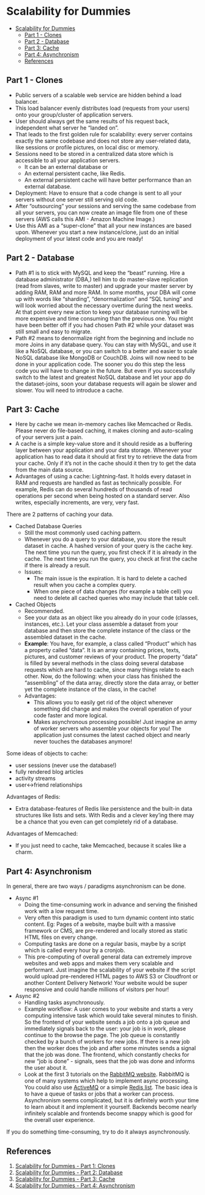 # Scalability for Dummies

- [Scalability for Dummies](#scalability-for-dummies)
  - [Part 1 - Clones](#part-1---clones)
  - [Part 2 - Database](#part-2---database)
  - [Part 3: Cache](#part-3-cache)
  - [Part 4: Asynchronism](#part-4-asynchronism)
  - [References](#references)

## Part 1 - Clones

- Public servers of a scalable web service are hidden behind a load balancer.
- This load balancer evenly distributes load (requests from your users) onto your group/cluster of  application servers.
- User should always get the same results of his request back, independent what server he  “landed on”.
- That leads to the first golden rule for scalability: every server contains exactly the same codebase and does not store any user-related data, like sessions or profile pictures, on local disc or memory.
- Sessions need to be stored in a centralized data store which is accessible to all your application servers.
  - It can be an external database or
  - An external persistent cache, like Redis.
  - An external persistent cache will have better performance than an external database.
- Deployment: Have to ensure that a code change is sent to all your servers without one server still serving old code.
- After “outsourcing” your sessions and serving the same codebase from all your servers, you can now create an image file from one of these servers (AWS calls this AMI - Amazon Machine Image.)
- Use this AMI as a “super-clone” that all your new instances are based upon. Whenever you start a new instance/clone, just do an initial deployment of your latest code and you are ready!

## Part 2 - Database

- Path #1 is to stick with MySQL and keep the “beast” running. Hire a database administrator (DBA,) tell him to do master-slave replication (read from slaves, write to master) and upgrade your master server by adding RAM, RAM and more RAM. In some months, your DBA will come up with words like “sharding”, “denormalization” and “SQL tuning” and will look worried about the necessary overtime during the next weeks. At that point every new action to keep your database running will be more expensive and time consuming than the previous one. You might have been better off if you had chosen Path #2 while your dataset was still small and easy to migrate.
- Path #2 means to denormalize right from the beginning and include no more Joins in any database query. You can stay with MySQL, and use it like a NoSQL database, or you can switch to a better and easier to scale NoSQL database like MongoDB or CouchDB. Joins will now need to be done in your application code. The sooner you do this step the less code you will have to change in the future. But even if you successfully switch to the latest and greatest NoSQL database and let your app do the dataset-joins, soon your database requests will again be slower and slower. You will need to introduce a cache.

## Part 3: Cache

- Here by cache we mean in-memory caches like Memcached or Redis. Please never do file-based caching, it makes cloning and auto-scaling of your servers just a pain.
- A cache is a simple key-value store and it should reside as a buffering layer between your application and your data storage. Whenever your application has to read data it should at first try to retrieve the data from your cache. Only if it’s not in the cache should it then try to get the data from the main data source.
- Advantages of using a cache: Lightning-fast. It holds every dataset in RAM and requests are handled as fast as technically possible. For example, Redis can do several hundreds of thousands of read operations per second when being hosted on a standard server. Also writes, especially increments, are very, very fast.

There are 2 patterns of caching your data.

- Cached Database Queries
  - Still the most commonly used caching pattern.
  - Whenever you do a query to your database, you store the result dataset in cache. A hashed version of your query is the cache key. The next time you run the query, you first check if it is already in the cache. The next time you run the query, you check at first the cache if there is already a result.
  - Issues:
    - The main issue is the expiration. It is hard to delete a cached result when you cache a complex query.
    - When one piece of data changes (for example a table cell) you need to delete all cached queries who may include that table cell.
- Cached Objects
  - Recommended.
  - See your data as an object like you already do in your code (classes, instances, etc.). Let your class assemble a dataset from your database and then store the complete instance of the class or the assembled dataset in the cache.
  - **Example**: You have, for example, a class called “Product” which has a property called “data”. It is an array containing prices, texts, pictures, and customer reviews of your product. The property “data” is filled by several methods in the class doing several database requests which are hard to cache, since many things relate to each other. Now, do the following: when your class has finished the “assembling” of the data array, directly store the data array, or better yet the complete instance of the class, in the cache!
  - Advantages:
    - This allows you to easily get rid of the object whenever something did change and makes the overall operation of your code faster and more logical.
    - Makes asynchronous processing possible! Just imagine an army of worker servers who assemble your objects for you! The application just consumes the latest cached object and nearly never touches the databases anymore!

Some ideas of objects to cache:

- user sessions (never use the database!)
- fully rendered blog articles
- activity streams
- user<->friend relationships

Advantages of Redis:

- Extra database-features of Redis like persistence and the built-in data structures like lists and sets. With Redis and a clever key’ing there may be a chance that you even can get completely rid of a database.

Advantages of Memcached:

- If you just need to cache, take Memcached, because it scales like a charm.

## Part 4: Asynchronism

In general, there are two ways / paradigms asynchronism can be done.

- Async #1
  - Doing the time-consuming work in advance and serving the finished work with a low request time.
  - Very often this paradigm is used to turn dynamic content into static content. Eg: Pages of a website, maybe built with a massive framework or CMS, are pre-rendered and locally stored as static HTML files on every change.
  - Computing tasks are done on a regular basis, maybe by a script which is called every hour by a cronjob.
  - This pre-computing of overall general data can extremely improve websites and web apps and makes them very scalable and performant. Just imagine the scalability of your website if the script would upload pre-rendered HTML pages to AWS S3 or Cloudfront or another Content Delivery Network! Your website would be super responsive and could handle millions of visitors per hour!
- Async #2
  - Handling tasks asynchronously.
  - Example workflow: A user comes to your website and starts a very computing intensive task which would take several minutes to finish. So the frontend of your website sends a job onto a job queue and immediately signals back to the user: your job is in work, please continue to the browse the page. The job queue is constantly checked by a bunch of workers for new jobs. If there is a new job then the worker does the job and after some minutes sends a signal that the job was done. The frontend, which constantly checks for new “job is done” - signals, sees that the job was done and informs the user about it.
  - Look at the first 3 tutorials on the [RabbitMQ website](https://www.rabbitmq.com/). RabbitMQ is one of many systems which help to implement async processing. You could also use [ActiveMQ](http://activemq.apache.org/) or a simple [Redis list](https://redis.io/topics/data-types). The basic idea is to have a queue of tasks or jobs that a worker can process. Asynchronism seems complicated, but it is definitely worth your time to learn about it and implement it yourself. Backends become nearly infinitely scalable and frontends become snappy which is good for the overall user experience.

If you do something time-consuming, try to do it always asynchronously. 

## References

1. [Scalability for Dummies - Part 1: Clones](https://www.lecloud.net/post/7295452622/scalability-for-dummies-part-1-clones)
2. [Scalability for Dummies - Part 2: Database](https://www.lecloud.net/post/7994751381/scalability-for-dummies-part-2-database)
3. [Scalability for Dummies - Part 3: Cache](https://www.lecloud.net/post/9246290032/scalability-for-dummies-part-3-cache)
4. [Scalability for Dummies - Part 4: Asynchronism](https://www.lecloud.net/post/9699762917/scalability-for-dummies-part-4-asynchronism)
